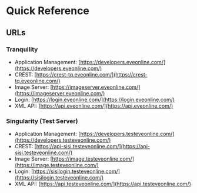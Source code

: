 # Quick Reference
## URLs
### Tranquility

- Application Management: [https://developers.eveonline.com/](https://developers.eveonline.com/)
- CREST: [https://crest-tq.eveonline.com/](https://crest-tq.eveonline.com/)
- Image Server: [https://imageserver.eveonline.com/](https://imageserver.eveonline.com/)
- Login: [https://login.eveonline.com/](https://login.eveonline.com/)
- XML API: [https://api.eveonline.com/](https://api.eveonline.com/)

### Singularity (Test Server)

- Application Management: [https://developers.testeveonline.com/](https://developers.testeveonline.com/)
- CREST: [https://api-sisi.testeveonline.com/](https://api-sisi.testeveonline.com/)
- Image Server: [https://image.testeveonline.com/](https://image.testeveonline.com/)
- Login: [https://sisilogin.testeveonline.com/](https://sisilogin.testeveonline.com/)
- XML API: [https://api.testeveonline.com/](https://api.testeveonline.com/)
